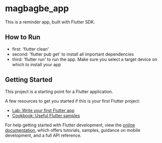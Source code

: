 # magbagbe_app

This is a reminder app, built with Flutter SDK. 

## How to Run
- first: 'flutter clean' 
- second: 'flutter pub get' to install all important dependencies 
- third: 'flutter run' to run the app. Make sure you select a target device on which to install your app

## Getting Started

This project is a starting point for a Flutter application.

A few resources to get you started if this is your first Flutter project:

- [Lab: Write your first Flutter app](https://docs.flutter.dev/get-started/codelab)
- [Cookbook: Useful Flutter samples](https://docs.flutter.dev/cookbook)

For help getting started with Flutter development, view the
[online documentation](https://docs.flutter.dev/), which offers tutorials,
samples, guidance on mobile development, and a full API reference.
